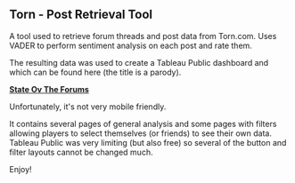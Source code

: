 ## Torn - Post Retrieval Tool
A tool used to retrieve forum threads and post data from Torn.com. Uses VADER to perform sentiment analysis on each post and rate them.

The resulting data was used to create a Tableau Public dashboard and  which can be found here (the title is a parody).

**[State Ov The Forums](https://public.tableau.com/app/profile/komir3512/viz/StateOvTheForum-2024/StateOvForums?publish=yes)**

Unfortunately, it's not very mobile friendly.

It contains several pages of general analysis and some pages with filters allowing players to select themselves (or friends) to see their own data.  Tableau Public was very limiting (but also free) so several of the button and filter layouts cannot be changed much.

Enjoy!

